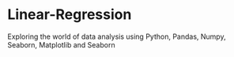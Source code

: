 # Linear-Regression
Exploring the world of data analysis using Python, Pandas, Numpy, Seaborn, Matplotlib and Seaborn
